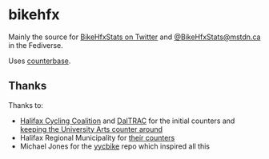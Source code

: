 # bikehfx

Mainly the source for [BikeHfxStats on Twitter](https://twitter.com/bikehfxstats) and [@BikeHfxStats@mstdn.ca](https://mstdn.ca/@BikeHfxStats) in the Fediverse.

Uses [counterbase](https://github.com/danp/counterbase).

## Thanks

Thanks to:

* [Halifax Cycling Coalition](https://cyclehalifax.ca/) and [DalTRAC](http://www.dal.ca/sites/daltrac.html) for the initial counters and [keeping the University Arts counter around](http://www.eco-public.com/ParcPublic/?id=4638#)
* Halifax Regional Municipality for [their counters](https://catalogue-hrm.opendata.arcgis.com/datasets/6c16b85054f74d27b6eb8c15ba36fc26_0/explore?location=44.651014%2C-63.580627%2C14.96)
* Michael Jones for the [yycbike](https://github.com/Chealion/yycbike) repo which inspired all this
